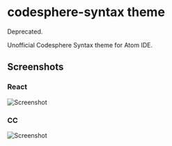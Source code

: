 # codesphere-syntax theme

Deprecated.

Unofficial Codesphere Syntax theme for Atom IDE.

## Screenshots

### React
![Screenshot](https://i.ibb.co/SwTZJH8/Screen-Shot-2021-03-07-at-5-48-47-PM.png)

### CC
![Screenshot](https://i.ibb.co/B3rxtZb/Screen-Shot-2021-03-07-at-5-51-44-PM.png)
